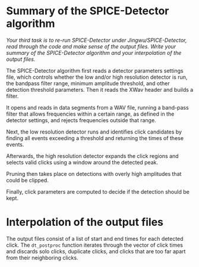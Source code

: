 # Summary of the SPICE-Detector algorithm

*Your third task is to re-run SPICE-Detector under Jingwu/SPICE-Detector, read through the code and make sense of the output files. Write your summary of the SPICE-Detector algorithm and your interpolation of the output files.*

The SPICE-Detector algorithm first reads a detector parameters settings file, which controls whether the low and/or high resolution detector is run, the bandpass filter range, minimum amplitude threshold, and other detection threshold parameters. Then it reads the XWav header and builds a filter.

It opens and reads in data segments from a WAV file, running a band-pass filter that allows frequencies within a certain range, as defined in the detector settings, and rejects frequencies outside that range.

Next, the low resolution detector runs and identifies click candidates by finding all events exceeding a threshold and returning the times of these events.

Afterwards, the high resolution detector expands the click regions and selects valid clicks using a window around the detected peak.

Pruning then takes place on detections with overly high amplitudes that could be clipped.

Finally, click parameters are computed to decide if the detection should be kept.

# Interpolation of the output files
The output files consist of a list of start and end times for each detected click. The `dt_postproc` function iterates through the vector of click times and discards solo clicks, duplicate clicks, and clicks that are too far apart from their neighboring clicks.
